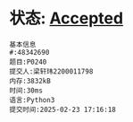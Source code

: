 # 状态: [Accepted](http://dsbpython.openjudge.cn/dspythonbook/solution/48342690/)
```
基本信息
#:48342690
题目:P0240
提交人:梁轩玮2200011798
内存:3832kB
时间:30ms
语言:Python3
提交时间:2025-02-23 17:16:18
```